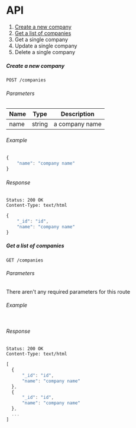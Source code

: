 
# API

1. [Create a new company](#####createanewcompany)
2. [Get a list of companies](#####getalistofcompanies)
3. Get a single company
4. Update a single company
5. Delete a single company

##### Create a new company
```
POST /companies
```

###### Parameters
Name | Type | Description
---- | ---- | -----------
name | string | a company name 

###### Example
```javascript
{
	"name": "company name"
}
```

###### Response
```
Status: 200 OK
Content-Type: text/html
```
```javascript
{
	"_id": "id",
	"name": "company name"
}
```

##### Get a list of companies
```
GET /companies
```

###### Parameters
There aren't any required parameters for this route

###### Example
```javascript

```

###### Response
```
Status: 200 OK
Content-Type: text/html
```
```javascript
[
  {
      "_id": "id",
      "name": "company name"
  },
  {
      "_id": "id",
      "name": "company name"
  },
  ...
]
```


